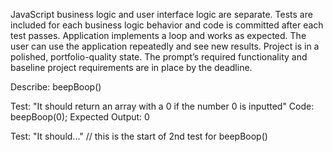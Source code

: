 JavaScript business logic and user interface logic are separate.
Tests are included for each business logic behavior and code is committed after each test passes.
Application implements a loop and works as expected.
The user can use the application repeatedly and see new results.
Project is in a polished, portfolio-quality state.
The prompt’s required functionality and baseline project requirements are in place by the deadline.

Describe: beepBoop()

Test: "It should return an array with a 0 if the number 0 is inputted"
Code: beepBoop(0);
Expected Output: 0

Test: "It should..." // this is the start of 2nd test for beepBoop()

